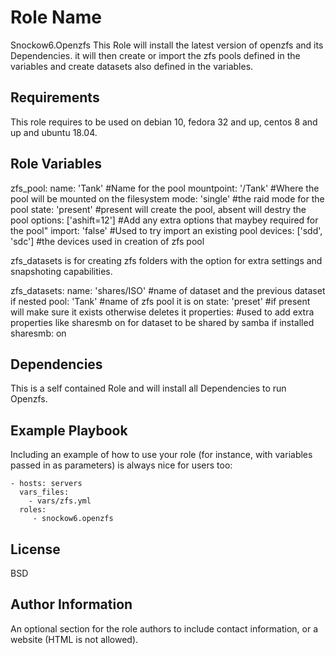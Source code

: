 Role Name
=========
Snockow6.Openzfs
This Role will install the latest version of openzfs and its Dependencies. it will then create or import the zfs pools defined in the variables and create datasets also defined in the variables.


Requirements
------------

This role requires to be used on debian 10, fedora 32 and up, centos 8 and up and ubuntu 18.04.


Role Variables
--------------

zfs_pool:
  name: 'Tank' #Name for the pool
  mountpoint: '/Tank' #Where the pool will be mounted on the filesystem
  mode: 'single'  #the raid mode for the pool
  state: 'present' #present will create the pool, absent will destry the pool
  options: ['ashift=12'] #Add any extra options that maybey required for the pool"
  import: 'false' #Used to try import an existing pool
  devices: ['sdd', 'sdc'] #the devices used in creation of zfs pool

zfs_datasets is for creating zfs folders with the option for extra settings and snapshoting capabilities.

zfs_datasets:
  name: 'shares/ISO' #name of dataset and the previous dataset if nested
  pool: 'Tank' #name of zfs pool it is on
  state: 'preset' #if present will make sure it exists otherwise deletes it
  properties: #used to add extra properties like sharesmb on for dataset to be shared by samba if installed
    sharesmb: on

Dependencies
------------

This is a self contained Role and will install all Dependencies to run Openzfs.

Example Playbook
----------------

Including an example of how to use your role (for instance, with variables passed in as parameters) is always nice for users too:

    - hosts: servers
      vars_files:
        - vars/zfs.yml
      roles:
         - snockow6.openzfs

License
-------

BSD

Author Information
------------------

An optional section for the role authors to include contact information, or a website (HTML is not allowed).
